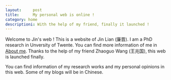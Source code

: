 ```yaml
---
layout:     post
title:      My personal web is online !
category: home
descriptioni: With the help of my friend, finally it launched ! 
---
```


Welcome to Jin's web ! This is a website of Jin Lian (廉晋). I am a PhD research in Unversity of Twente. You can find more information of me in <a href="http://lianjin.me/aboutme">About me</a>.  Thanks to the help of my friend Zhaoguo Wang (王兆国), this web is launched finally.

You can find information of my research works and my personal opinions in this web. Some of my blogs will be in Chinese.

